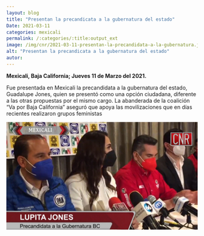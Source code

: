 ```yaml
---
layout: blog
title: "Presentan la precandicata a la gubernatura del estado"
Date: 2021-03-11
categories: mexicali
permalink: /:categories/:title:output_ext
image: /img/cnr/2021-03-11-presentan-la-precandidata-a-la-gubernatura.jpg
alt: "Presentan la precandicata a la gubernatura del estado"
autor:
---
```


**Mexicali, Baja California; Jueves 11 de Marzo del 2021.** 

Fue presentada en Mexicali la precandidata a la gubernatura del estado, Guadalupe Jones, quien se presentó como una opción ciudadana, diferente a las otras propuestas por el mismo cargo. La abanderada de la coalición “Va por Baja California” aseguró que apoya las movilizaciones que en días recientes realizaron grupos feministas

<div id="carouselExampleSlidesOnly" class="carousel slide" data-ride="carousel">
  <div class="carousel-inner">
    <div class="carousel-item active">
       <img class="d-block w-100" src="/img/cnr/2021-03-11-presentan-la-precandidata-a-la-gubernatura.jpg" loading="lazy"  alt="Presentan la precandicata a la gubernatura del estado">
    </div>
  </div>
</div>